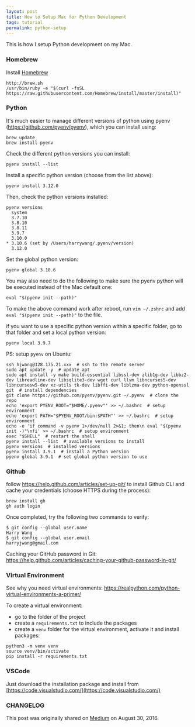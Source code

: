 ```yaml
---
layout: post
title: How to Setup Mac for Python Development
tags: tutorial
permalink: python-setup
---
```


This is how I setup Python development on my Mac.

### Homebrew

Install [Homebrew](https://brew.sh/)

```
http://brew.sh
/usr/bin/ruby -e "$(curl -fsSL https://raw.githubusercontent.com/Homebrew/install/master/install)"
```

### Python

It's much easier to manage different versions of python using pyenv (https://github.com/pyenv/pyenv), which you can install using:

```
brew update
brew install pyenv
```

Check the different python versions you can install:

```
pyenv install --list
```

Install a specific python version (choose from the list above):

```
pyenv install 3.12.0
```

Then, check the python versions installed:

```
pyenv versions
  system
  3.7.10
  3.8.10
  3.8.11
  3.9.7
  3.10.0
* 3.10.6 (set by /Users/harrywang/.pyenv/version)
  3.12.0
```

Set the global python version:

```
pyenv global 3.10.6
```

You may also need to do the following to make sure the pyenv python will be executed instead of the Mac default one:

```
eval "$(pyenv init --path)"
```

To make the above command work after reboot, run `vim ~/.zshrc` and add `eval "$(pyenv init --path)"` to the file.


if you want to use a specific python version within a specific folder, go to that folder and set a local python version:

```
pyenv local 3.9.7
```

PS: setup `pyenv` on Ubuntu:

```
ssh hjwang@128.175.21.xxx  # ssh to the remote server
sudo apt update -y  # update apt
sudo apt install -y make build-essential libssl-dev zlib1g-dev libbz2-dev libreadline-dev libsqlite3-dev wget curl llvm libncurses5-dev libncursesw5-dev xz-utils tk-dev libffi-dev liblzma-dev python-openssl git  # install dependencies
git clone https://github.com/pyenv/pyenv.git ~/.pyenv  # clone the repo
echo 'export PYENV_ROOT="$HOME/.pyenv"' >> ~/.bashrc  # setup environment
echo 'export PATH="$PYENV_ROOT/bin:$PATH"' >> ~/.bashrc  # setup environment
echo -e 'if command -v pyenv 1>/dev/null 2>&1; then\n eval "$(pyenv init -)"\nfi' >> ~/.bashrc  # setup environment
exec "$SHELL"  # restart the shell
pyenv install --list  # available versions to install 
pyenv versions  # installed versions
pyenv install 3.9.1  # install a Python version
pyenv global 3.9.1  # set global python version to use
```


### Github

follow https://help.github.com/articles/set-up-git/ to install Github CLI and cache your credentials (choose HTTPS during the process):

```
brew install gh
gh auth login
```

Once completed, try the following two commands to verify:

```
$ git config --global user.name
Harry Wang
$ git config --global user.email
harryjwang@gmail.com
```

Caching your GitHub password in Git: https://help.github.com/articles/caching-your-github-password-in-git/

### Virtual Environment

See why you need virtual environments: https://realpython.com/python-virtual-environments-a-primer/

To create a virtual environment:
- go to the folder of the project
- create a `requirements.txt` to include the packages  
- create a `venv` folder for the virtual environment, activate it and install packages: 

```
python3 -m venv venv
source venv/bin/activate
pip install -r requirements.txt
```

### VSCode

Just download the installation package and install from [https://code.visualstudio.com/](https://code.visualstudio.com/)


### CHANGELOG

This post was originally shared on [Medium](https://harrywang.medium.com/how-to-setup-mac-for-python-development-37e5fd895151) on August 30, 2016.
